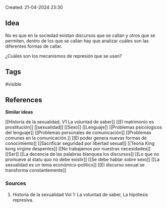 Created: 21-04-2024 23:30

## <span class="pink"> **Idea** </span>
No es que en la sociedad existan discursos que se callan y otros que se permiten, dentro de los que se callan hay que analizar cuáles son las diferentes formas de callar.

¿Cuáles son los mecanismos de represión que se usan?
## <span class="orange"> **Tags**</span>
<span class="tag"> #visible</span> 

## <span class="green"> **References**</span>
<span class="blue"> **Similar ideas** </span>

[[Historia de la sexualidad, V1 La voluntad de saber]]
[[El matrimonio es prostitución]]
[[sexualidad]]
[[Sexo]]
[[Lenguaje]]
[[Problemas psicologicos del lenguaje]]
[[Problemas personales de comunicación]]
[[Problemas comunes en la comunicación.]]
[[El poder genera nuevas formas de conocimiento]]
[[Sacrificar seguridad por libertad sexual]]
[[Teoria King kong virgine despentes]]
[[No trabajamos por nuestras necesidades]]
[[Ser]]
[[La decencia de las palabras blanquea los discursos]]
[[Lo que no promueve al statu quo no debe existir]]
[[Se debe hablar sobre sexo]]
[[La sexualidad es un tema económico-politico]]
[[El discurso sexual se transforma constantemente]]
### <span class="purple"> **Sources**</span>
1. Historia de la sexualidad Vol 1: La voluntad de saber, La hipótesis represiva.